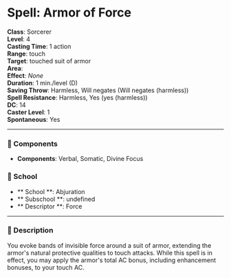 
# Spell: Armor of Force
**Class**: Sorcerer  
**Level**: 4  
**Casting Time**: 1 action  
**Range**: touch  
**Target**: touched suit of armor  
**Area**:   
**Effect**: _None_  
**Duration**: 1 min./level (D)  
**Saving Throw**: Harmless, Will negates (Will negates (harmless))  
**Spell Resistance**: Harmless, Yes (yes (harmless))  
**DC**: 14  
**Caster Level**: 1  
**Spontaneous**: Yes

---

### 🔮 Components
- **Components**: Verbal, Somatic, Divine Focus

### 🏫 School
- ** School **: Abjuration
- ** Subschool **: undefined
- ** Descriptor **: Force
---

### 📜 Description
You evoke bands of invisible force around a suit of armor, extending the armor's natural protective qualities to touch attacks. While this spell is in effect, you may apply the armor's total AC bonus, including enhancement bonuses, to your touch AC.

